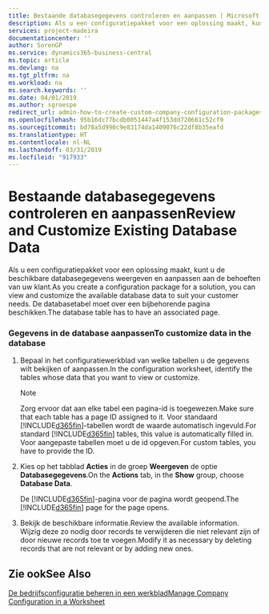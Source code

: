 ```yaml
---
title: Bestaande databasegegevens controleren en aanpassen | Microsoft Docs
description: Als u een configuratiepakket voor een oplossing maakt, kunt u de beschikbare databasegegevens weergeven en aanpassen aan de behoeften van uw klant. De databasetabel moet over een bijbehorende pagina beschikken.
services: project-madeira
documentationcenter: ''
author: SorenGP
ms.service: dynamics365-business-central
ms.topic: article
ms.devlang: na
ms.tgt_pltfrm: na
ms.workload: na
ms.search.keywords: ''
ms.date: 04/01/2019
ms.author: sgroespe
redirect_url: admin-how-to-create-custom-company-configuration-packages
ms.openlocfilehash: 95b16dc77bcdb0051447a4f153dd720661c52cf9
ms.sourcegitcommit: bd78a5d990c9e83174da1409076c22df8b35eafd
ms.translationtype: HT
ms.contentlocale: nl-NL
ms.lasthandoff: 03/31/2019
ms.locfileid: "917933"
---
```

# <a name="review-and-customize-existing-database-data"></a><span data-ttu-id="8932e-104">Bestaande databasegegevens controleren en aanpassen</span><span class="sxs-lookup"><span data-stu-id="8932e-104">Review and Customize Existing Database Data</span></span>
<span data-ttu-id="8932e-105">Als u een configuratiepakket voor een oplossing maakt, kunt u de beschikbare databasegegevens weergeven en aanpassen aan de behoeften van uw klant.</span><span class="sxs-lookup"><span data-stu-id="8932e-105">As you create a configuration package for a solution, you can view and customize the available database data to suit your customer needs.</span></span> <span data-ttu-id="8932e-106">De databasetabel moet over een bijbehorende pagina beschikken.</span><span class="sxs-lookup"><span data-stu-id="8932e-106">The database table has to have an associated page.</span></span>  

### <a name="to-customize-data-in-the-database"></a><span data-ttu-id="8932e-107">Gegevens in de database aanpassen</span><span class="sxs-lookup"><span data-stu-id="8932e-107">To customize data in the database</span></span>  

1.  <span data-ttu-id="8932e-108">Bepaal in het configuratiewerkblad van welke tabellen u de gegevens wilt bekijken of aanpassen.</span><span class="sxs-lookup"><span data-stu-id="8932e-108">In the configuration worksheet, identify the tables whose data that you want to view or customize.</span></span>  

    > [!NOTE]  
    >  <span data-ttu-id="8932e-109">Zorg ervoor dat aan elke tabel een pagina-id is toegewezen.</span><span class="sxs-lookup"><span data-stu-id="8932e-109">Make sure that each table has a page ID assigned to it.</span></span> <span data-ttu-id="8932e-110">Voor standaard [!INCLUDE[d365fin](includes/d365fin_md.md)]-tabellen wordt de waarde automatisch ingevuld.</span><span class="sxs-lookup"><span data-stu-id="8932e-110">For standard [!INCLUDE[d365fin](includes/d365fin_md.md)] tables, this value is automatically filled in.</span></span> <span data-ttu-id="8932e-111">Voor aangepaste tabellen moet u de id opgeven.</span><span class="sxs-lookup"><span data-stu-id="8932e-111">For custom tables, you have to provide the ID.</span></span>  

2.  <span data-ttu-id="8932e-112">Kies op het tabblad **Acties** in de groep **Weergeven** de optie **Databasegegevens**.</span><span class="sxs-lookup"><span data-stu-id="8932e-112">On the **Actions** tab, in the **Show** group, choose **Database Data**.</span></span>  

     <span data-ttu-id="8932e-113">De [!INCLUDE[d365fin](includes/d365fin_md.md)]-pagina voor de pagina wordt geopend.</span><span class="sxs-lookup"><span data-stu-id="8932e-113">The [!INCLUDE[d365fin](includes/d365fin_md.md)] page for the page opens.</span></span>  

3.  <span data-ttu-id="8932e-114">Bekijk de beschikbare informatie.</span><span class="sxs-lookup"><span data-stu-id="8932e-114">Review the available information.</span></span> <span data-ttu-id="8932e-115">Wijzig deze zo nodig door records te verwijderen die niet relevant zijn of door nieuwe records toe te voegen.</span><span class="sxs-lookup"><span data-stu-id="8932e-115">Modify it as necessary by deleting records that are not relevant or by adding new ones.</span></span>  

## <a name="see-also"></a><span data-ttu-id="8932e-116">Zie ook</span><span class="sxs-lookup"><span data-stu-id="8932e-116">See Also</span></span>  
 [<span data-ttu-id="8932e-117">De bedrijfsconfiguratie beheren in een werkblad</span><span class="sxs-lookup"><span data-stu-id="8932e-117">Manage Company Configuration in a Worksheet</span></span>](admin-how-to-manage-company-configuration-in-a-worksheet.md)
